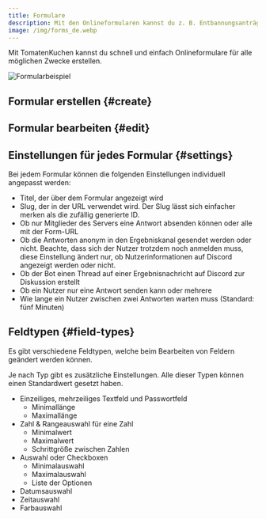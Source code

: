 ```yaml
---
title: Formulare
description: Mit den Onlineformularen kannst du z. B. Entbannungsanträge oder Bewerbungsformulare erstellen.
image: /img/forms_de.webp
---
```


Mit TomatenKuchen kannst du schnell und einfach Onlineformulare für alle möglichen Zwecke erstellen.

![Formularbeispiel](/img/forms_de.webp)

## Formular erstellen {#create}

<Command name="form add" slash="slug:URL-Slug title:Formtitel" message="<URL-Slug> <Formtitel>"></Command>

## Formular bearbeiten {#edit}

<Command name="form edit" slash="id:ID oder URL-Slug" message="<ID oder URL-Slug>"></Command>

## Einstellungen für jedes Formular {#settings}

Bei jedem Formular können die folgenden Einstellungen individuell angepasst werden:
- Titel, der über dem Formular angezeigt wird
- Slug, der in der URL verwendet wird. Der Slug lässt sich einfacher merken als die zufällig generierte ID.
- Ob nur Mitglieder des Servers eine Antwort absenden können oder alle mit der Form-URL
- Ob die Antworten anonym in den Ergebniskanal gesendet werden oder nicht. Beachte, dass sich der Nutzer trotzdem noch anmelden muss, diese Einstellung ändert nur, ob Nutzerinformationen auf Discord angezeigt werden oder nicht.
- Ob der Bot einen Thread auf einer Ergebnisnachricht auf Discord zur Diskussion erstellt
- Ob ein Nutzer nur eine Antwort senden kann oder mehrere
- Wie lange ein Nutzer zwischen zwei Antworten warten muss (Standard: fünf Minuten)

## Feldtypen {#field-types}

Es gibt verschiedene Feldtypen, welche beim Bearbeiten von Feldern geändert werden können.

Je nach Typ gibt es zusätzliche Einstellungen.
Alle dieser Typen können einen Standardwert gesetzt haben.

- Einzeiliges, mehrzeiliges Textfeld und Passwortfeld
	- Minimallänge
	- Maximallänge
- Zahl & Rangeauswahl für eine Zahl
	- Minimalwert
	- Maximalwert
	- Schrittgröße zwischen Zahlen
- Auswahl oder Checkboxen
	- Minimalauswahl
	- Maximalauswahl
	- Liste der Optionen
- Datumsauswahl
- Zeitauswahl
- Farbauswahl

